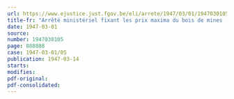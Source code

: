 ```yaml
---
url: https://www.ejustice.just.fgov.be/eli/arrete/1947/03/01/1947030105/justel
title-fr: "Arrêté ministériel fixant les prix maxima du bois de mines (Abrogé par AM 11-05-1950, art. 2)"
date: 1947-03-01
source:
number: 1947030105
page: 888888
case: 1947-03-01/05
publication: 1947-03-14
starts:
modifies:
pdf-original:
pdf-consolidated:
---
```


